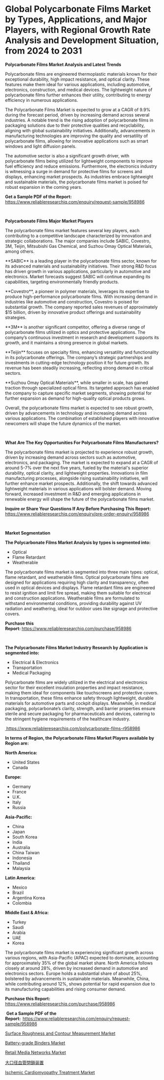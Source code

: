 <p><h1>Global Polycarbonate Films Market by Types, Applications, and Major Players, with Regional Growth Rate Analysis and Development Situation, from 2024 to 2031</h1></p><p><strong>Polycarbonate Films Market Analysis and Latest Trends</strong></p>
<p><p>Polycarbonate films are engineered thermoplastic materials known for their exceptional durability, high impact resistance, and optical clarity. These features make them ideal for various applications, including automotive, electronics, construction, and medical devices. The lightweight nature of polycarbonate films further enhances their utility, contributing to energy efficiency in numerous applications.</p><p>The Polycarbonate Films Market is expected to grow at a CAGR of 9.9% during the forecast period, driven by increasing demand across several industries. A notable trend is the rising adoption of polycarbonate films in packaging solutions due to their protective qualities and recyclability, aligning with global sustainability initiatives. Additionally, advancements in manufacturing technologies are improving the quality and versatility of polycarbonate films, allowing for innovative applications such as smart windows and light diffusion panels.</p><p>The automotive sector is also a significant growth driver, with polycarbonate films being utilized for lightweight components to improve fuel efficiency and reduce emissions. Furthermore, the electronics industry is witnessing a surge in demand for protective films for screens and displays, enhancing market prospects. As industries embrace lightweight and sustainable materials, the polycarbonate films market is poised for robust expansion in the coming years.</p></p>
<p><strong>Get a Sample PDF of the Report:&nbsp;</strong> <a href="https://www.reliableresearchiq.com/enquiry/request-sample/958986">https://www.reliableresearchiq.com/enquiry/request-sample/958986</a></p>
<p>&nbsp;</p>
<p><strong>Polycarbonate Films Major Market Players</strong></p>
<p><p>The polycarbonate films market features several key players, each contributing to a competitive landscape characterized by innovation and strategic collaborations. The major companies include SABIC, Covestro, 3M, Teijin, Mitsubishi Gas Chemical, and Suzhou Omay Optical Materials, among others.</p><p>**SABIC** is a leading player in the polycarbonate films sector, known for its advanced materials and sustainability initiatives. Their strong R&D focus has driven growth in various applications, particularly in automotive and electronics. Market forecasts suggest SABIC will continue expanding its capabilities, targeting environmentally friendly products.</p><p>**Covestro**, a pioneer in polymer materials, leverages its expertise to produce high-performance polycarbonate films. With increasing demand in industries like automotive and construction, Covestro is poised for substantial growth. The company reported sales revenues of approximately $15 billion, driven by innovative product offerings and sustainability strategies.</p><p>**3M** is another significant competitor, offering a diverse range of polycarbonate films utilized in optics and protective applications. The company’s continuous investment in research and development supports its growth, and it maintains a strong presence in global markets.</p><p>**Teijin** focuses on specialty films, enhancing versatility and functionality in its polycarbonate offerings. The company’s strategic partnerships and investments in cutting-edge technology position it for future growth. Its revenue has been steadily increasing, reflecting strong demand in critical sectors.</p><p>**Suzhou Omay Optical Materials**, while smaller in scale, has gained traction through specialized optical films. Its targeted approach has enabled the company to capture specific market segments, showing potential for further expansion as demand for high-quality optical products grows.</p><p>Overall, the polycarbonate films market is expected to see robust growth, driven by advancements in technology and increasing demand across various applications. The combination of established players with innovative newcomers will shape the future dynamics of the market.</p></p>
<p>&nbsp;</p>
<p><strong>What Are The Key Opportunities For Polycarbonate Films Manufacturers?</strong></p>
<p><p>The polycarbonate films market is projected to experience robust growth, driven by increasing demand across sectors such as automotive, electronics, and packaging. The market is expected to expand at a CAGR of around 5-7% over the next five years, fueled by the material's superior durability, optical clarity, and lightweight properties. Innovations in film manufacturing processes, alongside rising sustainability initiatives, will further enhance market prospects. Additionally, the shift towards advanced lightweight materials in various applications will bolster demand. Moving forward, increased investment in R&D and emerging applications in renewable energy will shape the future of the polycarbonate films market.</p></p>
<p><strong>Inquire or Share Your Questions If Any Before Purchasing This Report:</strong> <a href="https://www.reliableresearchiq.com/enquiry/pre-order-enquiry/958986">https://www.reliableresearchiq.com/enquiry/pre-order-enquiry/958986</a></p>
<p>&nbsp;</p>
<p><strong>Market Segmentation</strong></p>
<p><strong>The Polycarbonate Films Market Analysis by types is segmented into:</strong></p>
<p><ul><li>Optical</li><li>Flame Retardant</li><li>Weatherable</li></ul></p>
<p><p>The polycarbonate films market is segmented into three main types: optical, flame retardant, and weatherable films. Optical polycarbonate films are designed for applications requiring high clarity and transparency, often used in optical devices and displays. Flame retardant films are engineered to resist ignition and limit fire spread, making them suitable for electrical and construction applications. Weatherable films are formulated to withstand environmental conditions, providing durability against UV radiation and weathering, ideal for outdoor uses like signage and protective covers.</p></p>
<p><strong>Purchase this Report:&nbsp;</strong><a href="https://www.reliableresearchiq.com/purchase/958986">https://www.reliableresearchiq.com/purchase/958986</a></p>
<p>&nbsp;</p>
<p><strong>The Polycarbonate Films Market Industry Research by Application is segmented into:</strong></p>
<p><ul><li>Electrical & Electronics</li><li>Transportation</li><li>Medical Packaging</li></ul></p>
<p><p>Polycarbonate films are widely utilized in the electrical and electronics sector for their excellent insulation properties and impact resistance, making them ideal for components like touchscreens and protective covers. In transportation, these films enhance safety through lightweight, durable materials for automotive parts and cockpit displays. Meanwhile, in medical packaging, polycarbonate’s clarity, strength, and barrier properties ensure sterile and secure packaging for pharmaceuticals and devices, catering to the stringent hygiene requirements of the healthcare industry.</p></p>
<p><a href="https://www.reliableresearchiq.com/polycarbonate-films-r958986">&nbsp;https://www.reliableresearchiq.com/polycarbonate-films-r958986</a></p>
<p><strong>In terms of Region, the Polycarbonate Films Market Players available by Region are:</strong></p>
<p>
    <p> <strong> North America: </strong>
        <ul>
            <li>United States</li>
            <li>Canada</li>
        </ul>
        </p> 
    <p> <strong> Europe: </strong>
        <ul>
            <li>Germany</li>
            <li>France</li>
            <li>U.K.</li>
            <li>Italy</li>
            <li>Russia</li>
        </ul>
        </p> 
    <p> <strong> Asia-Pacific: </strong>
        <ul>
            <li>China</li>
            <li>Japan</li>
            <li>South Korea</li>
            <li>India</li>
            <li>Australia</li>
            <li>China Taiwan</li>
            <li>Indonesia</li>
            <li>Thailand</li>
            <li>Malaysia</li>
        </ul>
        </p> 
    <p> <strong> Latin America: </strong>
        <ul>
            <li>Mexico</li>
            <li>Brazil</li>
            <li>Argentina Korea</li>
            <li>Colombia</li>
        </ul>
        </p> 
    <p> <strong> Middle East & Africa: </strong>
        <ul>
            <li>Turkey</li>
            <li>Saudi</li>
            <li>Arabia</li>
            <li>UAE</li>
            <li>Korea</li>
        </ul>
    </p>
    </p>
<p><p>The polycarbonate films market is experiencing significant growth across various regions, with Asia-Pacific (APAC) expected to dominate, accounting for approximately 35% of the global market share. North America follows closely at around 28%, driven by increased demand in automotive and electronics sectors. Europe holds a substantial share of about 25%, bolstered by advancements in sustainable materials. Meanwhile, China, while contributing around 12%, shows potential for rapid expansion due to its manufacturing capabilities and rising consumer demand.</p></p>
<p><strong>Purchase this Report: </strong><a href="https://www.reliableresearchiq.com/purchase/958986">https://www.reliableresearchiq.com/purchase/958986</a></p>
<p>&nbsp;<strong>Get a Sample PDF of the Report:&nbsp;&nbsp;</strong><a href="https://www.reliableresearchiq.com/enquiry/request-sample/958986">https://www.reliableresearchiq.com/enquiry/request-sample/958986</a></p>
<p><strong></strong></p>
<p><p><a href="https://medium.com/@gabrieluffman5656/surface-roughness-and-contour-measurement-market-trends-focusing-on-surface-roughness-and-contour-9e6d43c4d20f">Surface Roughness and Contour Measurement Market</a></p><p><a href="https://medium.com/@jayrussel94/global-battery-grade-binders-market-share-and-growth-opportunities-and-market-size-growing-with-a-1f552d92cd1c">Battery-grade Binders Market</a></p><p><a href="https://www.linkedin.com/pulse/retail-media-networks-market-trends-focusing-insight-forecast-xubwf?trackingId=N%2BFGG4UyRdmxaIMjxjnfdQ%3D%3D">Retail Media Networks Market</a></p><p><a href="https://medium.com/@val0mzimin/%E5%A4%A7%E3%81%8D%E3%81%AA%E3%83%9C%E3%82%A2%E8%A1%80%E7%AE%A1%E9%96%89%E9%8E%96%E3%83%87%E3%83%90%E3%82%A4%E3%82%B9%E5%B8%82%E5%A0%B4%E3%81%AE%E5%8B%95%E5%90%91%E3%82%92%E6%8E%A2%E3%82%8B-%E3%82%B0%E3%83%AD%E3%83%BC%E3%83%90%E3%83%AB%E3%83%88%E3%83%AC%E3%83%B3%E3%83%89%E3%81%A8%E5%B0%86%E6%9D%A5%E3%81%AE%E6%88%90%E9%95%B7%E8%A6%8B%E9%80%9A%E3%81%97-2024%E5%B9%B4-2031%E5%B9%B4-159%E3%83%9A%E3%83%BC%E3%82%B8%E3%81%AB%E3%81%BE%E3%81%A8%E3%82%81%E3%82%89%E3%82%8C%E3%81%BE%E3%81%97%E3%81%9F-63393d09bd22">大口径血管閉鎖装置</a></p><p><a href="https://www.linkedin.com/pulse/global-ischemic-cardiomyopathy-treatment-market-size-mx54e?trackingId=qKsTnnpcTj%2BzmZIUHy5AfA%3D%3D">Ischemic Cardiomyopathy Treatment Market</a></p></p>